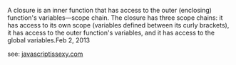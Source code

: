 A closure is an inner function that has access to the outer (enclosing) function's variables—scope chain. The closure has three scope chains: it has access to its own scope (variables defined between its curly brackets), it has access to the outer function's variables, and it has access to the global variables.Feb 2, 2013

see: [javascriptissexy.com](javascriptissexy.com/understand-javascript-closures-with-ease/)
